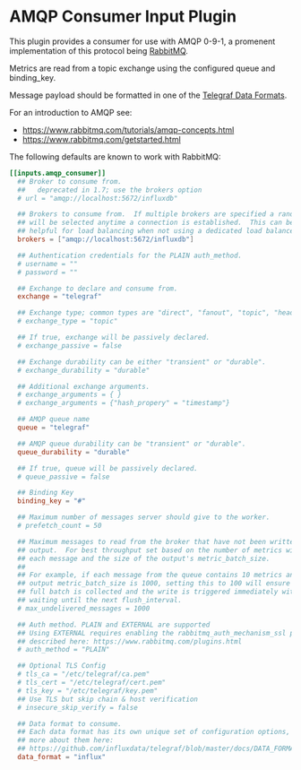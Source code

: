 # AMQP Consumer Input Plugin

This plugin provides a consumer for use with AMQP 0-9-1, a promenent implementation of this protocol being [RabbitMQ](https://www.rabbitmq.com/).

Metrics are read from a topic exchange using the configured queue and binding_key.

Message payload should be formatted in one of the [Telegraf Data Formats](https://github.com/influxdata/telegraf/blob/master/docs/DATA_FORMATS_INPUT.md).

For an introduction to AMQP see:
- https://www.rabbitmq.com/tutorials/amqp-concepts.html
- https://www.rabbitmq.com/getstarted.html

The following defaults are known to work with RabbitMQ:

```toml
[[inputs.amqp_consumer]]
  ## Broker to consume from.
  ##   deprecated in 1.7; use the brokers option
  # url = "amqp://localhost:5672/influxdb"

  ## Brokers to consume from.  If multiple brokers are specified a random broker
  ## will be selected anytime a connection is established.  This can be
  ## helpful for load balancing when not using a dedicated load balancer.
  brokers = ["amqp://localhost:5672/influxdb"]

  ## Authentication credentials for the PLAIN auth_method.
  # username = ""
  # password = ""

  ## Exchange to declare and consume from.
  exchange = "telegraf"

  ## Exchange type; common types are "direct", "fanout", "topic", "header", "x-consistent-hash".
  # exchange_type = "topic"

  ## If true, exchange will be passively declared.
  # exchange_passive = false

  ## Exchange durability can be either "transient" or "durable".
  # exchange_durability = "durable"

  ## Additional exchange arguments.
  # exchange_arguments = { }
  # exchange_arguments = {"hash_propery" = "timestamp"}

  ## AMQP queue name
  queue = "telegraf"

  ## AMQP queue durability can be "transient" or "durable".
  queue_durability = "durable"

  ## If true, queue will be passively declared.
  # queue_passive = false

  ## Binding Key
  binding_key = "#"

  ## Maximum number of messages server should give to the worker.
  # prefetch_count = 50

  ## Maximum messages to read from the broker that have not been written by an
  ## output.  For best throughput set based on the number of metrics within
  ## each message and the size of the output's metric_batch_size.
  ##
  ## For example, if each message from the queue contains 10 metrics and the
  ## output metric_batch_size is 1000, setting this to 100 will ensure that a
  ## full batch is collected and the write is triggered immediately without
  ## waiting until the next flush_interval.
  # max_undelivered_messages = 1000

  ## Auth method. PLAIN and EXTERNAL are supported
  ## Using EXTERNAL requires enabling the rabbitmq_auth_mechanism_ssl plugin as
  ## described here: https://www.rabbitmq.com/plugins.html
  # auth_method = "PLAIN"

  ## Optional TLS Config
  # tls_ca = "/etc/telegraf/ca.pem"
  # tls_cert = "/etc/telegraf/cert.pem"
  # tls_key = "/etc/telegraf/key.pem"
  ## Use TLS but skip chain & host verification
  # insecure_skip_verify = false

  ## Data format to consume.
  ## Each data format has its own unique set of configuration options, read
  ## more about them here:
  ## https://github.com/influxdata/telegraf/blob/master/docs/DATA_FORMATS_INPUT.md
  data_format = "influx"
```
